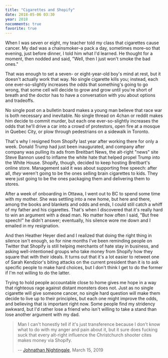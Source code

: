 ```yaml
---
title: "Cigarettes and Shopify"
date: 2018-05-06 03:30
year: 2018
nocomments: true
favorite: true
---
```


When I was seven or eight, my teacher told my class that cigarettes cause cancer.
My dad was a chainsmoker–a pack a day, sometimes more–so that evening,
just before dinner,
I told him what I'd learned.
He thought for a moment, then nodded and said,
"Well, then I just won't smoke the bad ones."

That was enough to set a seven- or eight-year-old boy's mind at rest,
but it doesn't actually work that way.
No single cigarette kills you;
instead,
each one ever-so-slightly increases the odds that something's going to go wrong,
that some cell will decide to grow and grow until you're short of breath
and the doctor has to have a conversation with you about options and tradeoffs.

No single post on a bulletin board makes a young man believe that race war is both necessary and inevitable.
No single thread on 4chan or reddit makes him decide to commit murder,
but each one ever-so-slightly increases the odds that
he'll drive a car into a crowd of protestors,
open fire at a mosque in Quebec City,
or plow through pedestrians on a sidewalk in Toronto.

That's why I resigned from Shopify last year after working there for only a week.
Donald Trump had just been inaugurated,
and company after company was pulling its ads from Breitbart News,
the alt-right "news" site Steve Bannon used to inflame the white hate that helped propel Trump into the White House.
Shopify, though, decided to keep hosting Breitbart's online store.
Management said it was about supporting free speech:
after all,
*they* weren't going to be the ones selling brain cigarettes to kids.
They were just going to be the ones packaging them and delivering them to stores.

After a week of onboarding in Ottawa,
I went out to BC to spend some time with my mother.
She was settling into a new home,
but here and there,
among the books and blankets and odds and ends,
I could still catch a whiff of my father and his cigarettes.
That's when I discovered that it's really hard to win an argument with a dead man.
No matter how often I said, "But free speech!" he didn't answer;
eventually, his silence wore me down and I emailed in my resignation.

And then Heather Heyer died
and I realized that doing the right thing in silence isn't enough,
so for nine months I've been reminding people on Twitter
that Shopify is still helping merchants of hate stay in business,
and asking well-intentioned groups who take money from Shopify
how they square that with their ideals.
It turns out that it's a lot easier to retweet one of Sarah Kendzior's biting attacks on the current president
than it is to ask specific people to make hard choices,
but I don't think I get to do the former if I'm not willing to do the latter.

Trying to hold people accountable close to home gives me hope
in a way that righteous rage against distant monsters does not.
Just as no single cigarette will give someone cancer,
no single hard question will make them decide to live up to their principles,
but each one might improve the odds,
and believing that is important right now.
Some people find my stridency awkward,
but I'd rather lose a friend who isn't willing to take a stand
than lose another argument with my dad.

> Man I can't honestly tell if it's just transference because I don't know what to do with my anger and pain about it,
> but it sure does fucking suck that every alt-right influence the Christchurch shooter cites makes money via Shopify.
>
> -- [Johnathan Nightingale](https://twitter.com/johnath/status/1106562124787126275), March 15, 2019
